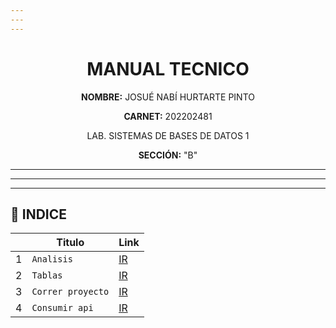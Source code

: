 ```yaml
---
---
---
```


<h1 align="center">MANUAL TECNICO</h1>
  <p align="center"><strong>NOMBRE:</strong> JOSUÉ NABÍ HURTARTE PINTO</p>
  <p align="center"><strong>CARNET:</strong> 202202481</p>
  <p align="center">LAB. SISTEMAS DE BASES DE DATOS 1</p>
  <p align="center"><strong>SECCIÓN:</strong> "B"</p>


---
---
---

## <a name="indice">📅 INDICE

|     | Titulo                                             | Link         |
| --- | -------------------------------------------------- | ------------ |
| 1   | `Analisis`                                         | [IR](#intro) |
| 2   | `Tablas` | [IR](#req)   |
| 3   | `Correr proyecto`                                  | [IR](#run)   |
| 4   | `Consumir api`                                     | [IR](#api)   |